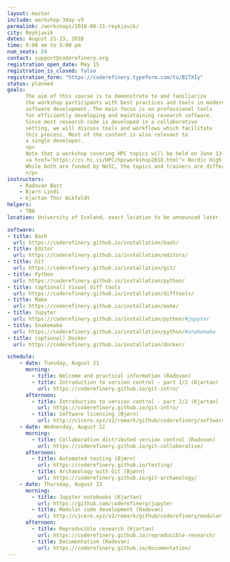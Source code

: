```yaml
---
layout: master
include: workshop-3day-v3
permalink: /workshops/2018-08-21-reykjavik/
city: Reykjavik
dates: August 21-23, 2018
time: 9:00 am to 5:00 pm
num_seats: 24
contact: support@coderefinery.org
registration_open_date: May 15
registration_is_closed: false
registration_form: "https://coderefinery.typeform.com/to/B27XIy"
status: planned
goals:
      The aim of this course is to demonstrate to and familiarize
      the workshop participants with best practices and tools in modern research
      software development. The main focus is on professional tools
      for efficiently developing and maintaining research software.
      Since most research code is developed in a collaborative
      setting, we will discuss tools and workflows which facilitate
      this process. Most of the content is also relevant to
      a single developer.
      <p>
      Note that a workshop covering HPC topics will be held on June 13-15, see
      <a href="https://cs.hi.is/HPC/hpcworkshop2018.html"> Nordic High Performance Computing & Applications Workshop</a>.
      While both are funded by NeIC, the topics and trainers are different.
      </p>
instructors:
    - Radovan Bast
    - Bjørn Lindi
    - Kjartan Thor Wikfeldt
helpers:
    - TBA
location: University of Iceland, exact location to be announced later.

software:
- title: Bash
  url: https://coderefinery.github.io/installation/bash/
- title: Editor
  url: https://coderefinery.github.io/installation/editors/
- title: Git
  url: https://coderefinery.github.io/installation/git/
- title: Python 
  url: https://coderefinery.github.io/installation/python/
- title: (optional) Visual diff tools
  url: https://coderefinery.github.io/installation/difftools/
- title: Make
  url: https://coderefinery.github.io/installation/make/
- title: Jupyter
  url: https://coderefinery.github.io/installation/python/#jupyter
- title: Snakemake
  url: https://coderefinery.github.io/installation/python/#snakemake
- title: (optional) Docker
  url: https://coderefinery.github.io/installation/docker/

schedule:
    - date: Tuesday, August 21
      morning:
        - title: Welcome and practical information (Radovan)
        - title: Introduction to version control - part 1/2 (Kjartan)
          url: https://coderefinery.github.io/git-intro/
      afternoon:
        - title: Introduction to version control - part 2/2 (Kjartan)
          url: https://coderefinery.github.io/git-intro/
        - title: Software licensing (Bjørn)
          url: http://cicero.xyz/v2/remark/github/coderefinery/software-licensing/master/talk.md/
    - date: Wednesday, August 22
      morning:
        - title: Collaborative distributed version control (Radovan)
          url: https://coderefinery.github.io/git-collaborative/
      afternoon:
        - title: Automated testing (Bjørn)
          url: https://coderefinery.github.io/testing/
        - title: Archaeology with Git (Bjørn)
          url: https://coderefinery.github.io/git-archaeology/
    - date: Thursday, August 23
      morning:
        - title: Jupyter notebooks (Kjartan)
          url: https://github.com/coderefinery/jupyter
        - title: Modular code development (Radovan)
          url: http://cicero.xyz/v2/remark/github/coderefinery/modular-code-development/master/talk.md/
      afternoon:
        - title: Reproducible research (Kjartan)
          url: https://coderefinery.github.io/reproducible-research/
        - title: Documentation (Radovan)
          url: https://coderefinery.github.io/documentation/
---
```

